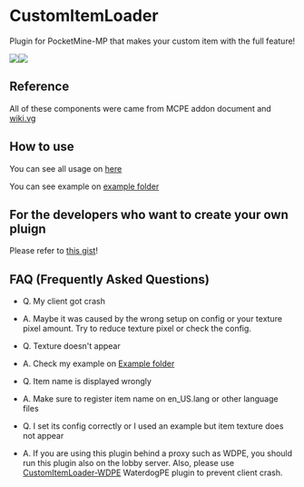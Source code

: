# CustomItemLoader
Plugin for PocketMine-MP that makes your custom item with the full feature!

<a href="https://poggit.pmmp.io/p/CustomItemLoader"><img src="https://poggit.pmmp.io/shield.state/CustomItemLoader"></a><a href="https://poggit.pmmp.io/p/CustomItemLoader"><img src="https://poggit.pmmp.io/shield.dl/CustomItemLoader"></a>

## Reference
All of these components were came from MCPE addon document and [wiki.vg](https://wiki.vg/Bedrock_Protocol)

## How to use

You can see all usage on [here](./CONFIGURATION.md)

You can see example on [example folder](./example)

## For the developers who want to create your own pluign
Please refer to [this gist](https://gist.github.com/alvin0319/3f235b8eb05f6adfd18062b9ce70bb44)!

## FAQ (Frequently Asked Questions)

* Q. My client got crash
* A. Maybe it was caused by the wrong setup on config or your texture pixel amount. Try to reduce texture pixel or check the config.


* Q. Texture doesn't appear
* A. Check my example on [Example folder](./example)


* Q. Item name is displayed wrongly
* A. Make sure to register item name on en_US.lang or other language files

* Q. I set its config correctly or I used an example but item texture does not appear
* A. If you are using this plugin behind a proxy such as WDPE, you should run this plugin also on the lobby server. Also, please use [CustomItemLoader-WDPE](https://github.com/alvin0319/CustomItemLoader-WDPE) WaterdogPE plugin to prevent client crash.
